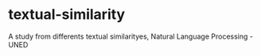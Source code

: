 # textual-similarity
A study from differents textual similarityes, Natural Language Processing - UNED
